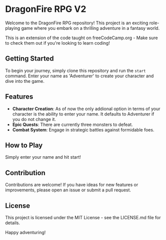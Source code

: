 # DragonFire RPG V2

Welcome to the DragonFire RPG repository! This project is an exciting role-playing game where you embark on a thrilling adventure in a fantasy world.

This is an extension of the code taught on freeCodeCamp.org - Make sure to check them out if you're looking to learn coding!

## Getting Started

To begin your journey, simply clone this repository and run the `start` command. Enter your name as 'Adventurer' to create your character and dive into the game.

## Features

- **Character Creation**: As of now the only addional option in terms of your character is the ability to enter your name. It defaults to Adventurer if you do not change it.
- **Epic Quests**: There are currently three monsters to defeat.
- **Combat System**: Engage in strategic battles against formidable foes.

## How to Play

Simply enter your name and hit start!

## Contribution

Contributions are welcome! If you have ideas for new features or improvements, please open an issue or submit a pull request.

## License

This project is licensed under the MIT License - see the LICENSE.md file for details.

Happy adventuring!
